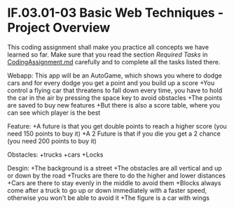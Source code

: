# IF.03.01-03 Basic Web Techniques - Project Overview
This coding assignment shall make you practice all concepts we have learned so far. Make sure that you read the section *Required Tasks*  in [CodingAssignment.md](CodingAssignment.md) carefully and to complete all the tasks listed there.

Webapp:
This app will be an AutoGame, which shows you where to dodge cars and for every dodge you get a point and you build up a score
+You control a flying car that threatens to fall down every time, you have to hold the car in the air by pressing the space key to avoid obstacles
+The points are saved to buy new features
+But there is also a score table, where you can see which player is the best

Feature:
+A future is that you get double points to reach a higher score (you need 150 points to buy it)
+A 2 Future is that if you die you get a 2 chance (you need 200 points to buy it)

Obstacles:
+trucks
+cars
+Locks

Desgin:
+The background is a street
+The obstacles are all vertical and up or down by the road
+Trucks are there to do the higher and lower distances
+Cars are there to stay evenly in the middle to avoid them
+Blocks always come after a truck to go up or down immediately with a faster speed, otherwise you won't be able to avoid it
+The figure is a car with wings
